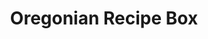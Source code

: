 ---
title: Oregonian Recipe Box
order: 2
site_url: http://recipes.oregonlive.com/
display_url: recipes.oregonlive.com
skills: Ruby on Rails, Javascript, Front-End Development, Schema
paragraph_1: The Oregonian Recipe Box was a great project to work on, and it was sorely in need of a redesign. The Oregonian had been collecting recipes in their database for quite some time but users were not drawn to these recipes with no photos, poorly optimized search engine optimization, as well as a dated user interface.
paragraph_2: I lead the Front-end Development efforts while working with the design and back-end development teams. Some of the major accomplishments for this project were putting together a custom CMS quickly, writing recipe schema to provide search engines with recipe data to drive traffic, and integrating a fully responsive user experience for filtering, viewing, and searching for recipes.
hero_img: /assets/images/omg-recipes.jpg
first_image: /assets/images/omg-home.jpg
first_image_alt: Oregonian Recipe Box Homepage
second_image: /assets/images/omg-recipe.jpg
second_image_alt: Oregonian Recipe Box Recipe
---